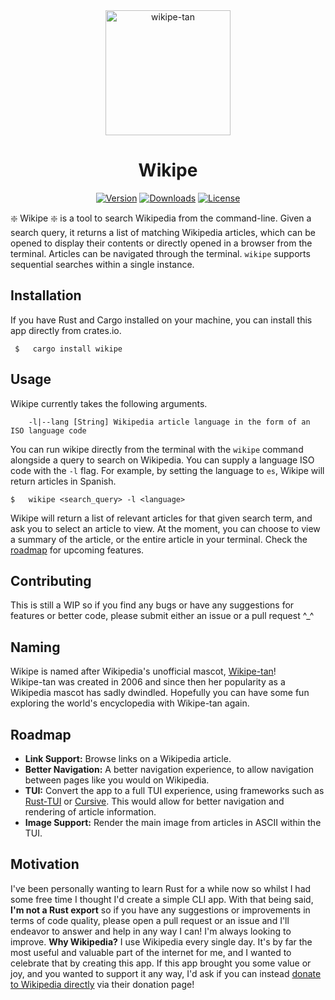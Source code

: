 <div align="center">
    <img width="200" src="https://upload.wikimedia.org/wikipedia/commons/2/29/Wikipe-tan_without_body.png" alt="wikipe-tan">
    <h1>Wikipe</h1>
    <p>
        <a href="https://crates.io/crates/wikipe"><img src="https://img.shields.io/crates/v/wikipe?label=Version" alt="Version" /></a>
        <a href="https://crates.io/crates/wikipe"><img src="https://img.shields.io/crates/d/wikipe?label=Downloads" alt="Downloads"></a>
        <a href="https://github.com/hreynier/wikipe/blob/main/LICENSE"><img src="https://img.shields.io/badge/license-MIT-green.svg?maxAge=2592000" alt="License" /></a>
    </p>
</div>

:sparkle: Wikipe :sparkle: is a tool to search Wikipedia from the command-line. Given a search query, it returns a list of matching Wikipedia articles, which can be opened to display their contents or directly opened in a browser from the terminal. Articles can be navigated through the terminal. `wikipe` supports sequential searches within a single instance.

## Installation

If you have Rust and Cargo installed on your machine, you can install this app directly from crates.io.
```
 $   cargo install wikipe
```


## Usage

Wikipe currently takes the following arguments.

```
    -l|--lang [String] Wikipedia article language in the form of an ISO language code
```

You can run wikipe directly from the terminal with the `wikipe` command alongside a query to search on Wikipedia.
You can supply a language ISO code with the `-l` flag. For example, by setting the language to `es`, Wikipe will return articles in Spanish.

```
$   wikipe <search_query> -l <language>
```

Wikipe will return a list of relevant articles for that given search term, and ask you to select an article to view.
At the moment, you can choose to view a summary of the article, or the entire article in your terminal.
Check the [roadmap](##Roadmap) for upcoming features.

## Contributing
This is still a WIP so if you find any bugs or have any suggestions for features or better code, please submit either an issue or a pull request ^_^

## Naming
Wikipe is named after Wikipedia's unofficial mascot, [Wikipe-tan](https://en.wikipedia.org/wiki/Wikipedia:Wikipe-tan)! </br>
Wikipe-tan was created in 2006 and since then her popularity as a Wikipedia mascot has sadly dwindled. Hopefully you can have some fun exploring the world's encyclopedia with Wikipe-tan again.

## Roadmap
- **Link Support:** Browse links on a Wikipedia article.
- **Better Navigation:** A better navigation experience, to allow navigation between pages like you would on Wikipedia.
- **TUI:** Convert the app to a full TUI experience, using frameworks such as [Rust-TUI](https://github.com/fdehau/tui-rs) or [Cursive](https://github.com/gyscos/Cursive). This would allow for better navigation and rendering of article information.
- **Image Support:** Render the main image from articles in ASCII within the TUI.

## Motivation
I've been personally wanting to learn Rust for a while now so whilst I had some free time I thought I'd create a simple CLI app.
With that being said, **I'm not a Rust export** so if you have any suggestions or improvements in terms of code quality, please open a pull request or an issue and I'll endeavor to answer and help in any way I can! I'm always looking to improve.
**Why Wikipedia?**
I use Wikipedia every single day. It's by far the most useful and valuable part of the internet for me, and I wanted to celebrate that by creating this app. If this app brought you some value or joy, and you wanted to support it any way, I'd ask if you can instead [donate to Wikipedia directly](https://donate.wikimedia.org/wiki/Ways_to_Give) via their donation page!



